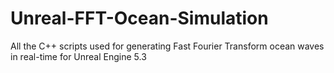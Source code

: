 # Unreal-FFT-Ocean-Simulation
All the C++ scripts used for generating Fast Fourier Transform ocean waves in real-time for Unreal Engine 5.3
